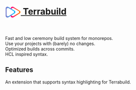 <a href="https://terrabuild.io?utm_campaign=magnusopera-terrabuild-github-repo&utm_source=marketplace.visualstudio.com&utm_medium=top-logo" title="Terrabuild - Monorepo build tool">
<h1><img src="assets/icons/magnusopera_logo.png" alt="Terrabuild logo" height="50" style="vertical-align: middle;"> Terrabuild</h1>
</a>

<br>

Fast and low ceremony build system for monorepos.\
Use your projects with (barely) no changes.\
Optimized builds across commits.\
HCL inspired syntax.

## Features

An extension that supports syntax highlighting for Terrabuild.
